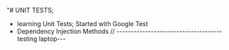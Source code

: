 "# UNIT TESTS; 
- learning Unit Tests; Started with Google Test 
- Dependency Injection Methods
// -------------------------------------testing laptop---
